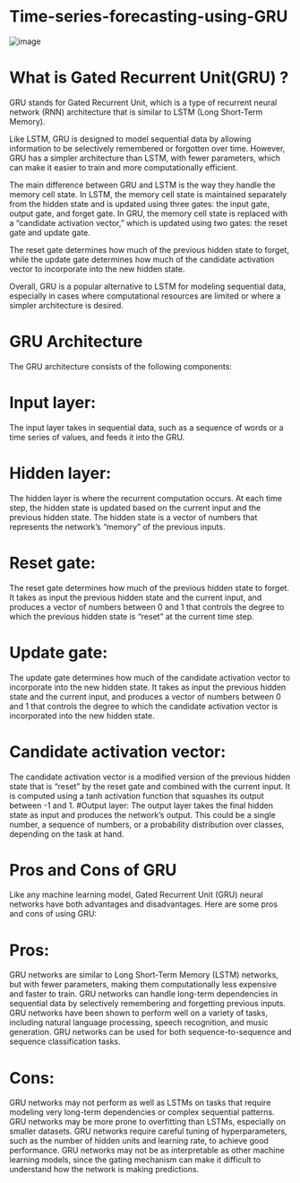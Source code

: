 # Time-series-forecasting-using-GRU

![image](https://github.com/FeresDarouich/Time-series-forecasting-using-GRU/assets/120333973/1845e557-9eed-406a-a8b2-9899b4db0f50)

# What is Gated Recurrent Unit(GRU) ?

GRU stands for Gated Recurrent Unit, which is a type of recurrent neural network (RNN) architecture that is similar to LSTM (Long Short-Term Memory).

Like LSTM, GRU is designed to model sequential data by allowing information to be selectively remembered or forgotten over time. However, GRU has a simpler architecture than LSTM, with fewer parameters, which can make it easier to train and more computationally efficient.

The main difference between GRU and LSTM is the way they handle the memory cell state. In LSTM, the memory cell state is maintained separately from the hidden state and is updated using three gates: the input gate, output gate, and forget gate. In GRU, the memory cell state is replaced with a “candidate activation vector,” which is updated using two gates: the reset gate and update gate.

The reset gate determines how much of the previous hidden state to forget, while the update gate determines how much of the candidate activation vector to incorporate into the new hidden state.

Overall, GRU is a popular alternative to LSTM for modeling sequential data, especially in cases where computational resources are limited or where a simpler architecture is desired.


# GRU Architecture
The GRU architecture consists of the following components:

# Input layer: 
The input layer takes in sequential data, such as a sequence of words or a time series of values, and feeds it into the GRU.
# Hidden layer:
The hidden layer is where the recurrent computation occurs. At each time step, the hidden state is updated based on the current input and the previous hidden state. The hidden state is a vector of numbers that represents the network’s “memory” of the previous inputs.
# Reset gate:
The reset gate determines how much of the previous hidden state to forget. It takes as input the previous hidden state and the current input, and produces a vector of numbers between 0 and 1 that controls the degree to which the previous hidden state is “reset” at the current time step.
# Update gate: 
The update gate determines how much of the candidate activation vector to incorporate into the new hidden state. It takes as input the previous hidden state and the current input, and produces a vector of numbers between 0 and 1 that controls the degree to which the candidate activation vector is incorporated into the new hidden state.
# Candidate activation vector:
The candidate activation vector is a modified version of the previous hidden state that is “reset” by the reset gate and combined with the current input. It is computed using a tanh activation function that squashes its output between -1 and 1.
#Output layer: 
The output layer takes the final hidden state as input and produces the network’s output. This could be a single number, a sequence of numbers, or a probability distribution over classes, depending on the task at hand.
# Pros and Cons of GRU #
Like any machine learning model, Gated Recurrent Unit (GRU) neural networks have both advantages and disadvantages. Here are some pros and cons of using GRU:

# Pros:

GRU networks are similar to Long Short-Term Memory (LSTM) networks, but with fewer parameters, making them computationally less expensive and faster to train.
GRU networks can handle long-term dependencies in sequential data by selectively remembering and forgetting previous inputs.
GRU networks have been shown to perform well on a variety of tasks, including natural language processing, speech recognition, and music generation.
GRU networks can be used for both sequence-to-sequence and sequence classification tasks.
# Cons:

GRU networks may not perform as well as LSTMs on tasks that require modeling very long-term dependencies or complex sequential patterns.
GRU networks may be more prone to overfitting than LSTMs, especially on smaller datasets.
GRU networks require careful tuning of hyperparameters, such as the number of hidden units and learning rate, to achieve good performance.
GRU networks may not be as interpretable as other machine learning models, since the gating mechanism can make it difficult to understand how the network is making predictions.

